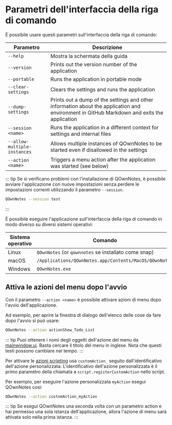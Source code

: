 # Parametri dell'interfaccia della riga di comando

È possibile usare questi parametri sull'interfaccia della riga di comando:

| Parametro                    | Descrizione                                                                                                                                |
| ---------------------------- | ------------------------------------------------------------------------------------------------------------------------------------------ |
| `--help`                     | Mostra la schermata della guida                                                                                                            |
| `--version`                  | Prints out the version number of the application                                                                                           |
| `--portable`                 | Runs the application in portable mode                                                                                                      |
| `--clear-settings`           | Clears the settings and runs the application                                                                                               |
| `--dump-settings`            | Prints out a dump of the settings and other information about the application and environment in GitHub Markdown and exits the application |
| `--session <name>`     | Runs the application in a different context for settings and internal files                                                                |
| `--allow-multiple-instances` | Allows multiple instances of QOwnNotes to be started even if disallowed in the settings                                                    |
| `--action <name>`      | Triggers a menu action after the application was started (see below)                                                                       |

::: tip
Se si verificano problemi con l'installazione di QOwnNotes, è possibile avviare l'applicazione con nuove impostazioni senza perdere le impostazioni correnti utilizzando il parametro `--session`.

```bash
QOwnNotes --session test
```
:::

È possibile eseguire l'applicazione sull'interfaccia della riga di comando in modo diverso su diversi sistemi operativi:

| Sistema operativo | Comando                                                |
| ----------------- | ------------------------------------------------------ |
| Linux             | `QOwnNotes` (or `qownnotes` se installato come snap)   |
| macOS             | `/Applications/QOwnNotes.app/Contents/MacOS/QOwnNotes` |
| Windows           | `QOwnNotes.exe`                                        |

## Attiva le azioni del menu dopo l'avvio

Con il parametro `--action <name>` è possibile attivare azioni di menu dopo l'avvio dell'applicazione.

Ad esempio, per aprire la finestra di dialogo dell'elenco delle cose da fare dopo l'avvio si può usare:

```bash
QOwnNotes --action actionShow_Todo_List
```

::: tip
Puoi ottenere i nomi degli oggetti dell'azione del menu da [mainwindow.ui](https://github.com/pbek/QOwnNotes/blob/develop/src/mainwindow.ui). Basta cercare il titolo del menu in inglese. Nota che questi testi possono cambiare nel tempo.
:::

Per attivare le [azioni scripting](../scripting/methods-and-objects.md#registering-a-custom-action) usa `customAction_` seguito dall'identificativo dell'azione personalizzata. L'identificativo dell'azione personalizzata è il primo parametro della chiamata a `script.registerCustomAction` nello script.

Per esempio, per eseguire l'azione personalizzata `myAction` esegui QOwnNotes così:

```bash
QOwnNotes --action customAction_myAction
```

::: tip
Se esegui QOwnNotes una seconda volta con un parametro action e hai permesso una sola istanza dell'applicazione, allora l'azione di menu sarà attivata solo nella prima istanza.
:::
